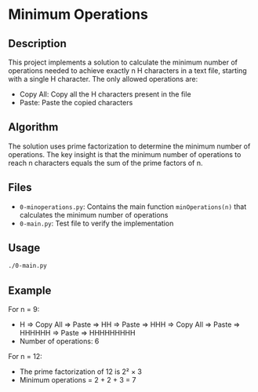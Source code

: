 # Minimum Operations

## Description
This project implements a solution to calculate the minimum number of operations needed to achieve exactly n H characters in a text file, starting with a single H character. The only allowed operations are:
- Copy All: Copy all the H characters present in the file
- Paste: Paste the copied characters

## Algorithm
The solution uses prime factorization to determine the minimum number of operations. The key insight is that the minimum number of operations to reach n characters equals the sum of the prime factors of n.

## Files
- `0-minoperations.py`: Contains the main function `minOperations(n)` that calculates the minimum number of operations
- `0-main.py`: Test file to verify the implementation

## Usage
```bash
./0-main.py
```

## Example
For n = 9:
- H => Copy All => Paste => HH => Paste => HHH => Copy All => Paste => HHHHHH => Paste => HHHHHHHHH
- Number of operations: 6

For n = 12:
- The prime factorization of 12 is 2² × 3
- Minimum operations = 2 + 2 + 3 = 7